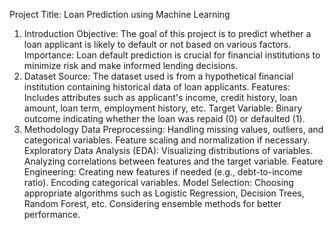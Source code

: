 Project Title: Loan Prediction using Machine Learning
1. Introduction
Objective: The goal of this project is to predict whether a loan applicant is likely to default or not based on various factors.
Importance: Loan default prediction is crucial for financial institutions to minimize risk and make informed lending decisions.
2. Dataset
Source: The dataset used is from a hypothetical financial institution containing historical data of loan applicants.
Features: Includes attributes such as applicant's income, credit history, loan amount, loan term, employment history, etc.
Target Variable: Binary outcome indicating whether the loan was repaid (0) or defaulted (1).
3. Methodology
Data Preprocessing:
Handling missing values, outliers, and categorical variables.
Feature scaling and normalization if necessary.
Exploratory Data Analysis (EDA):
Visualizing distributions of variables.
Analyzing correlations between features and the target variable.
Feature Engineering:
Creating new features if needed (e.g., debt-to-income ratio).
Encoding categorical variables.
Model Selection:
Choosing appropriate algorithms such as Logistic Regression, Decision Trees, Random Forest, etc.
Considering ensemble methods for better performance.
